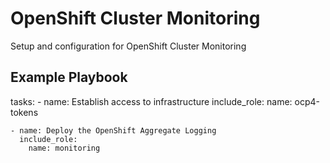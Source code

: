 OpenShift Cluster Monitoring
============================

Setup and configuration for OpenShift Cluster Monitoring

Example Playbook
----------------

  tasks:
    - name: Establish access to infrastructure
      include_role:
        name: ocp4-tokens

    - name: Deploy the OpenShift Aggregate Logging
      include_role:
        name: monitoring